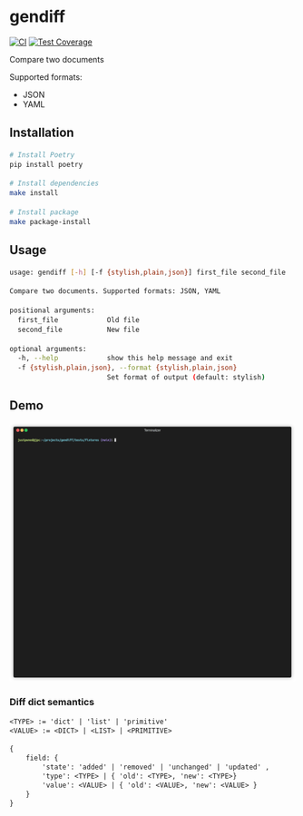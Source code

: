# gendiff

[![CI](https://github.com/justpwned/python-project-lvl2/actions/workflows/ci.yml/badge.svg)](https://github.com/justpwned/python-project-lvl2/actions/workflows/ci.yml)
[![Test Coverage](https://api.codeclimate.com/v1/badges/22860139a1566276afc0/test_coverage)](https://codeclimate.com/github/justpwned/python-project-lvl2/test_coverage)

Compare two documents

Supported formats:

- JSON
- YAML

## Installation

```bash
# Install Poetry
pip install poetry

# Install dependencies
make install

# Install package
make package-install
```

## Usage

```bash
usage: gendiff [-h] [-f {stylish,plain,json}] first_file second_file

Compare two documents. Supported formats: JSON, YAML

positional arguments:
  first_file            Old file
  second_file           New file

optional arguments:
  -h, --help            show this help message and exit
  -f {stylish,plain,json}, --format {stylish,plain,json}
                        Set format of output (default: stylish)
```

## Demo

![Demo gif](tests/fixtures/render1635727875783.gif)

### Diff dict semantics

    <TYPE> := 'dict' | 'list' | 'primitive'
    <VALUE> := <DICT> | <LIST> | <PRIMITIVE>

    {
        field: {
            'state': 'added' | 'removed' | 'unchanged' | 'updated' ,
            'type': <TYPE> | { 'old': <TYPE>, 'new': <TYPE>}
            'value': <VALUE> | { 'old': <VALUE>, 'new': <VALUE> }
        }
    }